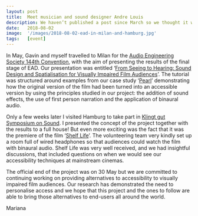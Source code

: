 ```yaml
---
layout: post
title:  Meet musician and sound designer Andre Louis
description: We haven’t published a post since March so we thought it was time we updated you on what we’ve been up to. 
date:   2018-08-02
image:  '/images/2018-08-02-ead-in-milan-and-hamburg.jpg'
tags:   [event]
---
```


In May, Gavin and myself travelled to Milan for the [Audio Engineering Society 144th Convention](https://www.aes.org/events/144/), with the aim of presenting the results of the final stage of EAD. Our presentation was entitled ‘[From Seeing to Hearing: Sound Design and Spatialisation for Visually Impaired Film Audiences](https://www.aes.org/events/144/tutorials/?ID=5928)’. The tutorial was structured around examples from our case study ‘[Pearl](http://enhancingaudiodescription.com/audio/stereo-vs-binaural/)’ demonstrating how the original version of the film had been turned into an accessible version by using the principles studied in our project: the addition of sound effects, the use of first person narration and the application of binaural audio.

Only a few weeks later I visited Hamburg to take part in [Klingt gut Symposium on Sound](http://www.klangsymposium.de/). I presented the concept of the project together with the results to a full house! But even more exciting was the fact that it was the premiere of the film ‘[Shelf Life](http://enhancingaudiodescription.com/events/shelf-life/)’.  The volunteering team very kindly set up a room full of wired headphones so that audiences could watch the film with binaural audio. Shelf Life was very well received, and we had insightful discussions, that included questions on when we would see our accessibility techniques at mainstream cinemas.

The official end of the project was on 30 May but we are committed to continuing working on providing alternatives to accessibility to visually impaired film audiences. Our research has demonstrated the need to personalise access and we hope that this project and the ones to follow are able to bring those alternatives to end-users all around the world.

Mariana
